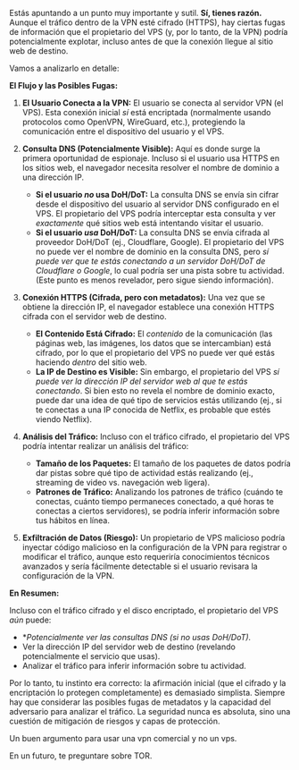 Estás apuntando a un punto muy importante y sutil. **Sí, tienes razón.** Aunque el tráfico dentro de la VPN esté cifrado (HTTPS), hay ciertas fugas de información que el propietario del VPS (y, por lo tanto, de la VPN) podría potencialmente explotar, incluso antes de que la conexión llegue al sitio web de destino.

Vamos a analizarlo en detalle:

**El Flujo y las Posibles Fugas:**

1.  **El Usuario Conecta a la VPN:** El usuario se conecta al servidor VPN (el VPS). Esta conexión inicial *sí* está encriptada (normalmente usando protocolos como OpenVPN, WireGuard, etc.), protegiendo la comunicación entre el dispositivo del usuario y el VPS.

2.  **Consulta DNS (Potencialmente Visible):** Aquí es donde surge la primera oportunidad de espionaje. Incluso si el usuario usa HTTPS en los sitios web, el navegador necesita resolver el nombre de dominio a una dirección IP.

    *   **Si el usuario *no* usa DoH/DoT:** La consulta DNS se envía sin cifrar desde el dispositivo del usuario al servidor DNS configurado en el VPS. El propietario del VPS podría interceptar esta consulta y ver *exactamente* qué sitios web está intentando visitar el usuario.
    *   **Si el usuario *usa* DoH/DoT:** La consulta DNS se envía cifrada al proveedor DoH/DoT (ej., Cloudflare, Google). El propietario del VPS no puede ver el nombre de dominio en la consulta DNS, pero *sí puede ver que te estás conectando a un servidor DoH/DoT de Cloudflare o Google*, lo cual podría ser una pista sobre tu actividad. (Este punto es menos revelador, pero sigue siendo información).

3.  **Conexión HTTPS (Cifrada, pero con metadatos):** Una vez que se obtiene la dirección IP, el navegador establece una conexión HTTPS cifrada con el servidor web de destino.

    *   **El Contenido Está Cifrado:** El *contenido* de la comunicación (las páginas web, las imágenes, los datos que se intercambian) está cifrado, por lo que el propietario del VPS no puede ver qué estás haciendo *dentro* del sitio web.
    *   **La IP de Destino es Visible:** Sin embargo, el propietario del VPS *sí puede ver la dirección IP del servidor web al que te estás conectando*. Si bien esto no revela el nombre de dominio exacto, puede dar una idea de qué tipo de servicios estás utilizando (ej., si te conectas a una IP conocida de Netflix, es probable que estés viendo Netflix).

4.  **Análisis del Tráfico:** Incluso con el tráfico cifrado, el propietario del VPS podría intentar realizar un análisis del tráfico:

    *   **Tamaño de los Paquetes:** El tamaño de los paquetes de datos podría dar pistas sobre qué tipo de actividad estás realizando (ej., streaming de video vs. navegación web ligera).
    *   **Patrones de Tráfico:** Analizando los patrones de tráfico (cuándo te conectas, cuánto tiempo permaneces conectado, a qué horas te conectas a ciertos servidores), se podría inferir información sobre tus hábitos en línea.

5.  **Exfiltración de Datos (Riesgo):** Un propietario de VPS malicioso podría inyectar código malicioso en la configuración de la VPN para registrar o modificar el tráfico, aunque esto requeriría conocimientos técnicos avanzados y sería fácilmente detectable si el usuario revisara la configuración de la VPN.

**En Resumen:**

Incluso con el tráfico cifrado y el disco encriptado, el propietario del VPS *aún* puede:

*   **Potencialmente ver las consultas DNS (si no usas DoH/DoT).*
*   Ver la dirección IP del servidor web de destino (revelando potencialmente el servicio que usas).
*   Analizar el tráfico para inferir información sobre tu actividad.

Por lo tanto, tu instinto era correcto: la afirmación inicial (que el cifrado y la encriptación lo protegen completamente) es demasiado simplista. Siempre hay que considerar las posibles fugas de metadatos y la capacidad del adversario para analizar el tráfico. La seguridad nunca es absoluta, sino una cuestión de mitigación de riesgos y capas de protección.

Un buen argumento para usar una vpn comercial y no un vps.

En un futuro, te preguntare sobre TOR.

